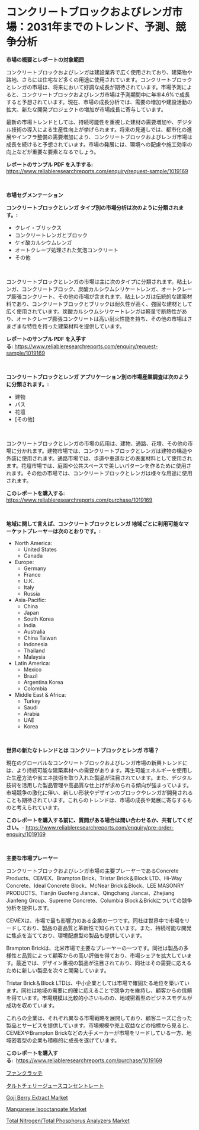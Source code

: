<p><h1>コンクリートブロックおよびレンガ市場：2031年までのトレンド、予測、競争分析</h1></p><p><strong>市場の概要とレポートの対象範囲</strong></p>
<p><p>コンクリートブロックおよびレンガは建設業界で広く使用されており、建築物や路地、さらには住宅など多くの用途に使用されています。コンクリートブロックとレンガの市場は、将来において好調な成長が期待されています。市場予測によると、コンクリートブロックおよびレンガ市場は予測期間中に年率4.6%で成長すると予想されています。現在、市場の成長分析では、需要の増加や建設活動の拡大、新たな開発プロジェクトの増加が市場成長に寄与しています。</p><p>最新の市場トレンドとしては、持続可能性を重視した建材の需要増加や、デジタル技術の導入による生産性向上が挙げられます。将来の見通しでは、都市化の進展やインフラ整備の需要増加により、コンクリートブロックおよびレンガ市場は成長を続けると予想されています。市場の発展には、環境への配慮や施工効率の向上などが重要な要素となるでしょう。</p></p>
<p><strong>レポートのサンプル PDF を入手する:</strong> <a href="https://www.reliableresearchreports.com/enquiry/request-sample/1019169">https://www.reliableresearchreports.com/enquiry/request-sample/1019169</a></p>
<p>&nbsp;</p>
<p><strong>市場セグメンテーション</strong></p>
<p><strong>コンクリートブロックとレンガ タイプ別の市場分析は次のように分類されます。:</strong></p>
<p><ul><li>クレイ・ブリックス</li><li>コンクリートレンガとブロック</li><li>ケイ酸カルシウムレンガ</li><li>オートクレーブ処理された気泡コンクリート</li><li>その他</li></ul></p>
<p>&nbsp;</p>
<p><p>コンクリートブロックとレンガの市場は主に次のタイプに分類されます。粘土レンガ、コンクリートブロック、炭酸カルシウムシリケートレンガ、オートクレーブ膨張コンクリート、その他の市場が含まれます。粘土レンガは伝統的な建築材料であり、コンクリートブロックとブリックは耐久性が高く、強固な建材として広く使用されています。炭酸カルシウムシリケートレンガは軽量で断熱性があり、オートクレーブ膨張コンクリートは高い耐火性能を持ち、その他の市場はさまざまな特性を持った建築材料を提供しています。</p></p>
<p><strong>レポートのサンプル PDF を入手する:</strong>&nbsp;<a href="https://www.reliableresearchreports.com/enquiry/request-sample/1019169">https://www.reliableresearchreports.com/enquiry/request-sample/1019169</a></p>
<p>&nbsp;</p>
<p><strong> コンクリートブロックとレンガ アプリケーション別の市場産業調査は次のように分類されます。:</strong></p>
<p><ul><li>建物</li><li>パス</li><li>花壇</li><li>[その他]</li></ul></p>
<p>&nbsp;</p>
<p><p>コンクリートブロックとレンガの市場の応用は、建物、通路、花壇、その他の市場に分かれます。建物市場では、コンクリートブロックとレンガは建物の構造や外装に使用されます。通路市場では、歩道や車道などの表面材料として使用されます。花壇市場では、庭園や公共スペースで美しいパターンを作るために使用されます。その他の市場では、コンクリートブロックとレンガは様々な用途に使用されます。</p></p>
<p><strong>このレポートを購入する:</strong>&nbsp; <a href="https://www.reliableresearchreports.com/purchase/1019169">https://www.reliableresearchreports.com/purchase/1019169</a></p>
<p>&nbsp;</p>
<p><strong>地域に関して言えば、コンクリートブロックとレンガ 地域ごとに利用可能なマーケットプレーヤーは次のとおりです。:</strong></p>
<p><ul>
    <li>
        North America:
        <ul>
            <li>United States</li>
            <li>Canada</li>
        </ul>
    </li>
    <li>
        Europe:
        <ul>
            <li>Germany</li>
            <li>France</li>
            <li>U.K.</li>
            <li>Italy</li>
            <li>Russia</li>
        </ul>
    </li>
    <li>
        Asia-Pacific:
        <ul>
            <li>China</li>
            <li>Japan</li>
            <li>South Korea</li>
            <li>India</li>
            <li>Australia</li>
            <li>China Taiwan</li>
            <li>Indonesia</li>
            <li>Thailand</li>
            <li>Malaysia</li>
        </ul>
    </li>
    <li>
        Latin America:
        <ul>
            <li>Mexico</li>
            <li>Brazil</li>
            <li>Argentina Korea</li>
            <li>Colombia</li>
        </ul>
    </li>
    <li>
        Middle East & Africa:
        <ul>
            <li>Turkey</li>
            <li>Saudi</li>
            <li>Arabia</li>
            <li>UAE</li>
            <li>Korea</li>
        </ul>
    </li>
    </ul></p>
<p>&nbsp;</p>
<p><strong>世界の新たなトレンドとは コンクリートブロックとレンガ 市場？</strong></p>
<p><p>現在のグローバルなコンクリートブロックおよびレンガ市場の新興トレンドには、より持続可能な建築素材への需要があります。再生可能エネルギーを使用した生産方法や省エネ技術を取り入れた製品が注目されています。また、デジタル技術を活用した製品管理や高品質な仕上げが求められる傾向が強まっています。市場競争の激化に伴い、新しい形状やデザインのブロックやレンガが開発されることも期待されています。これらのトレンドは、市場の成長や発展に寄与するものと考えられています。</p></p>
<p><strong>このレポートを購入する前に、質問がある場合は問い合わせるか、共有してください。</strong>- <a href="https://www.reliableresearchreports.com/enquiry/pre-order-enquiry/1019169">https://www.reliableresearchreports.com/enquiry/pre-order-enquiry/1019169</a></p>
<p>&nbsp;</p>
<p><strong>主要な市場プレーヤー</strong></p>
<p><p>コンクリートブロックおよびレンガ市場の主要プレーヤーであるConcrete Products、CEMEX、Brampton Brick、Tristar Brick＆Block LTD、Hi-Way Concrete、Ideal Concrete Block、McNear Brick＆Block、LEE MASONRY PRODUCTS、Tianjin Guofeng Jiancai、Qingchang Jiancai、Zhejiang Jianfeng Group、Supreme Concrete、Columbia Block＆Brickについての競争分析を提供します。</p><p>CEMEXは、市場で最も影響力のある企業の一つです。同社は世界中で市場をリードしており、製品の高品質と革新性で知られています。また、持続可能な開発に焦点を当てており、環境配慮型の製品も提供しています。</p><p>Brampton Brickは、北米市場で主要なプレーヤーの一つです。同社は製品の多様性と品質によって顧客からの高い評価を得ており、市場シェアを拡大しています。最近では、デザイン重視の製品が注目されており、同社はその需要に応えるために新しい製品を次々と開発しています。</p><p>Tristar Brick＆Block LTDは、中小企業としては市場で確固たる地位を築いています。同社は地域の需要に的確に応えることで競争力を維持し、顧客からの信頼を得ています。市場規模は比較的小さいものの、地域密着型のビジネスモデルが成功を収めています。</p><p>これらの企業は、それぞれ異なる市場戦略を展開しており、顧客ニーズに合った製品とサービスを提供しています。市場規模や売上収益などの指標から見ると、CEMEXやBrampton Brickなどの大手メーカーが市場をリードしている一方、地域密着型の企業も積極的に成長を遂げています。</p></p>
<p><strong>このレポートを購入する:</strong>&nbsp;&nbsp;<a href="https://www.reliableresearchreports.com/purchase/1019169">https://www.reliableresearchreports.com/purchase/1019169</a></p>
<p><p><a href="https://github.com/cbigkbh02719/Market-Research-Report-List-1/blob/main/5927071192200.md">ファンクラッチ</a></p><p><a href="https://medium.com/@emmittkutch2023/2024%E5%B9%B4%E3%81%8B%E3%82%892031%E5%B9%B4%E3%81%BE%E3%81%A7%E3%81%AE%E6%9C%9F%E9%96%93%E3%81%AE%E3%82%B5%E3%82%AF%E3%83%A9%E3%83%B3%E3%83%9C%E3%82%B8%E3%83%A5%E3%83%BC%E3%82%B9%E6%BF%83%E7%B8%AE%E5%B8%82%E5%A0%B4%E3%81%AE%E3%83%88%E3%83%AC%E3%83%B3%E3%83%89%E3%81%A8%E5%B8%82%E5%A0%B4%E5%88%86%E6%9E%90%E3%82%92%E4%BA%88%E6%B8%AC%E3%81%97%E3%81%BE%E3%81%99-80e61ab4b768">タルトチェリージュースコンセントレート</a></p><p><a href="https://github.com/CliffMedina6/Market-Research-Report-List-3/blob/main/goji-berry-extract-market.md">Goji Berry Extract Market</a></p><p><a href="https://issuu.com/reportprime-2/docs/manganese-isooctanoate-market-size-2030.pptx">Manganese Isooctanoate Market</a></p><p><a href="https://simplistic-meeting-7ee.notion.site/Global-Total-Nitrogen-Total-Phosphorus-Analyzers-Market-Size-and-Market-Trends-Insights-and-Project-b8914f0babe94d80ae1f3bcbfe1b855f">Total Nitrogen/Total Phosphorus Analyzers Market</a></p></p>